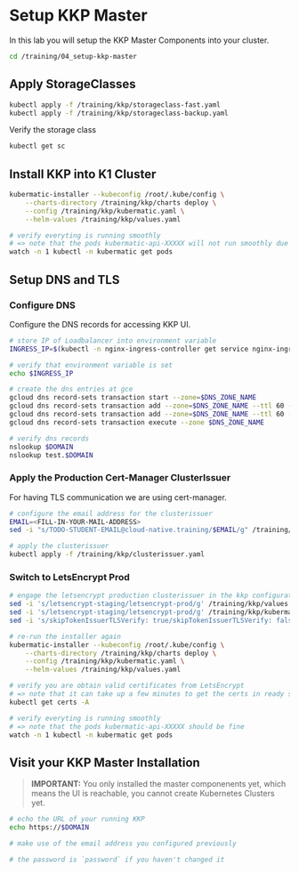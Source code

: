 # Setup KKP Master

In this lab you will setup the KKP Master Components into your cluster.

```bash
cd /training/04_setup-kkp-master
```

## Apply StorageClasses

```bash
kubectl apply -f /training/kkp/storageclass-fast.yaml
kubectl apply -f /training/kkp/storageclass-backup.yaml
```

Verify the storage class

```bash
kubectl get sc
```

## Install KKP into K1 Cluster

```bash
kubermatic-installer --kubeconfig /root/.kube/config \
    --charts-directory /training/kkp/charts deploy \
    --config /training/kkp/kubermatic.yaml \
    --helm-values /training/kkp/values.yaml

# verify everyting is running smoothly
# => note that the pods kubermatic-api-XXXXX will not run smoothly due to dns is not setup yet
watch -n 1 kubectl -n kubermatic get pods
```

## Setup DNS and TLS

### Configure DNS

Configure the DNS records for accessing KKP UI.

```bash
# store IP of Loadbalancer into environment variable
INGRESS_IP=$(kubectl -n nginx-ingress-controller get service nginx-ingress-controller -o jsonpath='{.status.loadBalancer.ingress[0].ip}')

# verify that environment variable is set
echo $INGRESS_IP

# create the dns entries at gce
gcloud dns record-sets transaction start --zone=$DNS_ZONE_NAME
gcloud dns record-sets transaction add --zone=$DNS_ZONE_NAME --ttl 60 --name="$DOMAIN." --type A $INGRESS_IP
gcloud dns record-sets transaction add --zone=$DNS_ZONE_NAME --ttl 60 --name="*.$DOMAIN."  --type A $INGRESS_IP
gcloud dns record-sets transaction execute --zone $DNS_ZONE_NAME

# verify dns records
nslookup $DOMAIN
nslookup test.$DOMAIN
```

### Apply the Production Cert-Manager ClusterIssuer

For having TLS communication we are using cert-manager.

```bash
# configure the email address for the clusterissuer
EMAIL=<FILL-IN-YOUR-MAIL-ADDRESS>
sed -i "s/TODO-STUDENT-EMAIL@cloud-native.training/$EMAIL/g" /training/kkp/clusterissuer.yaml

# apply the clusterissuer
kubectl apply -f /training/kkp/clusterissuer.yaml
```

### Switch to LetsEncrypt Prod

```bash
# engage the letsencrypt production clusterissuer in the kkp configuration files
sed -i 's/letsencrypt-staging/letsencrypt-prod/g' /training/kkp/values.yaml
sed -i 's/letsencrypt-staging/letsencrypt-prod/g' /training/kkp/kubermatic.yaml
sed -i 's/skipTokenIssuerTLSVerify: true/skipTokenIssuerTLSVerify: false/g' /training/kkp/kubermatic.yaml

# re-run the installer again
kubermatic-installer --kubeconfig /root/.kube/config \
    --charts-directory /training/kkp/charts deploy \
    --config /training/kkp/kubermatic.yaml \
    --helm-values /training/kkp/values.yaml

# verify you are obtain valid certificates from LetsEncrypt
# => note that it can take up a few minutes to get the certs in ready state
kubectl get certs -A

# verify everyting is running smoothly
# => note that the pods kubermatic-api-XXXXX should be fine
watch -n 1 kubectl -n kubermatic get pods
```

## Visit your KKP Master Installation

>**IMPORTANT:**
> You  only installed the master componenents yet, which means the UI is reachable, you cannot create Kubernetes Clusters yet.

```bash
# echo the URL of your running KKP
echo https://$DOMAIN

# make use of the email address you configured previously

# the password is `password` if you haven't changed it
```
